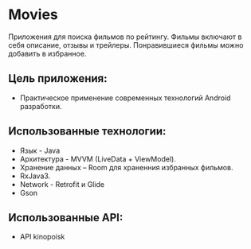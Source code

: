 # Movies
Приложения для поиска фильмов по рейтингу. Фильмы включают в себя описание, отзывы и трейлеры. Понравившиеся фильмы можно добавить в избранное.

## Цель приложения:
* Практическое применение современных технологий Android разработки.

## Использованные технологии:
* Язык - Java
* Архитектура - MVVM (LiveData + ViewModel).
* Хранение данных – Room для храненния избранных фильмов.
* RxJava3.
* Network - Retrofit и Glide
* Gson

## Использованные API:
* API kinopoisk
